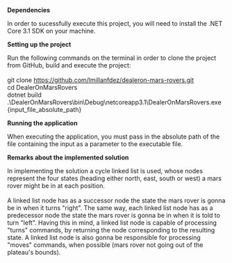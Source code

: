 **Dependencies**

In order to sucessfully execute this project, you will need to install the .NET Core 3.1 SDK on your machine.

**Setting up the project**

Run the following commands on the terminal in order to clone the project from GitHub, build and execute the project:
</br>
</br>
git clone https://github.com/lmillanfdez/dealeron-mars-rovers.git
</br>
cd DealerOnMarsRovers
</br>
dotnet build
</br>
.\DealerOnMarsRovers\bin\Debug\netcoreapp3.1\DealerOnMarsRovers.exe {input_file_absolute_path}

**Running the application**

When executing the application, you must pass in the absolute path of the file containing the input as a parameter to the executable file.

**Remarks about the implemented solution**

In implementing the solution a cycle linked list is used, whose nodes represent the four states (heading either north, east, south or west) a mars rover might be in at each position.
</br>
</br>
A linked list node has as a successor node the state the mars rover is gonna be in when it turns "right". The same way, each linked list node has as a predecessor node the state the mars rover is gonna be in when it is told to turn "left". Having this in mind, a linked list node is capable of processing "turns" commands, by returning the node corresponding to the resulting state. A linked list node is also gonna be responsible for processing "moves" commands, when possible (mars rover not going out of the plateau's bounds).
